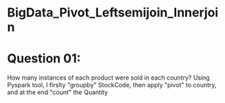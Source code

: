 # BigData_Pivot_Leftsemijoin_Innerjoin

# Question 01:
How many instances of each product were sold in each country?
Using Pyspark tool, I firslty "groupby" StockCode, then apply "pivot" to country, and at the end "count" the Quantity

# 
